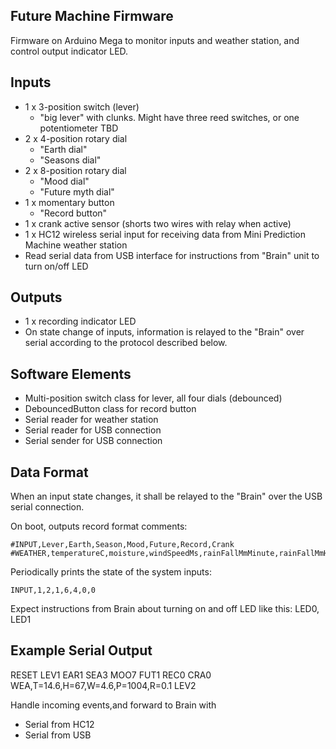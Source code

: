 Future Machine Firmware
-----------------------

Firmware on Arduino Mega to monitor inputs and weather station, and control output indicator LED.

Inputs
------

* 1 x 3-position switch (lever)
  - "big lever" with clunks. Might have three reed switches, or one potentiometer TBD
* 2 x 4-position rotary dial
  - "Earth dial"
  - "Seasons dial"
* 2 x 8-position rotary dial
  - "Mood dial"
  - "Future myth dial"
* 1 x momentary button
  - "Record button"
* 1 x crank active sensor (shorts two wires with relay when active)
* 1 x HC12 wireless serial input for receiving data from Mini Prediction Machine weather station
* Read serial data from USB interface for instructions from "Brain" unit to turn on/off LED

Outputs
-------

* 1 x recording indicator LED
* On state change of inputs, information is relayed to the "Brain" over serial
  according to the protocol described below.

Software Elements
-----------------

* Multi-position switch class for lever, all four dials (debounced)
* DebouncedButton class for record button
* Serial reader for weather station
* Serial reader for USB connection
* Serial sender for USB connection

Data Format
-----------

When an input state changes, it shall be relayed to the "Brain" over the USB serial connection.

On boot, outputs record format comments:

```
#INPUT,Lever,Earth,Season,Mood,Future,Record,Crank
#WEATHER,temperatureC,moisture,windSpeedMs,rainFallMmMinute,rainFallMmHour,rainFallMmDay
```

Periodically prints the state of the system inputs:

```
INPUT,1,2,1,6,4,0,0
```

Expect instructions from Brain about turning on and off LED like this: LED0, LED1

Example Serial Output
---------------------

RESET
LEV1
EAR1
SEA3
MOO7
FUT1
REC0
CRA0
WEA,T=14.6,H=67,W=4.6,P=1004,R=0.1
LEV2






Handle incoming events,and forward to Brain with 

* Serial from HC12
* Serial from USB








